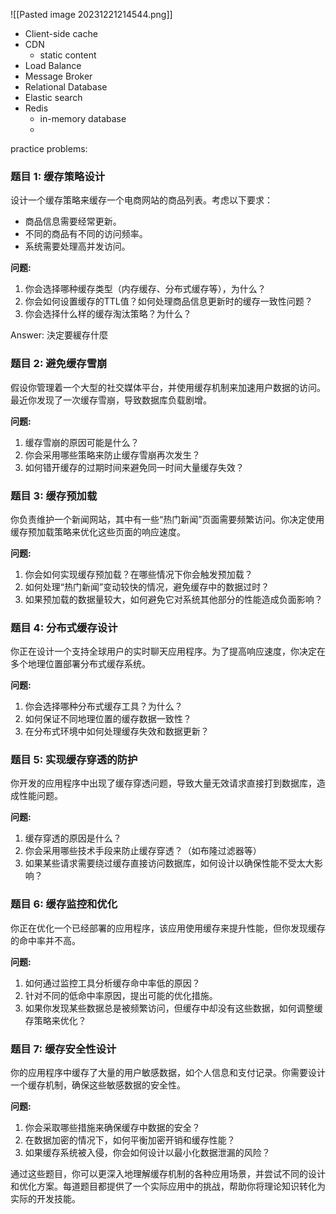 
![[Pasted image 20231221214544.png]]

- Client-side cache
- CDN
	- static content
- Load Balance
- Message Broker
- Relational Database
- Elastic search
- Redis
	- in-memory database
	- 


practice problems:
### 题目 1: 缓存策略设计

设计一个缓存策略来缓存一个电商网站的商品列表。考虑以下要求：

- 商品信息需要经常更新。
- 不同的商品有不同的访问频率。
- 系统需要处理高并发访问。

**问题:**

1. 你会选择哪种缓存类型（内存缓存、分布式缓存等），为什么？
2. 你会如何设置缓存的TTL值？如何处理商品信息更新时的缓存一致性问题？
3. 你会选择什么样的缓存淘汰策略？为什么？

Answer:
	決定要緩存什麼
		

### 题目 2: 避免缓存雪崩

假设你管理着一个大型的社交媒体平台，并使用缓存机制来加速用户数据的访问。最近你发现了一次缓存雪崩，导致数据库负载剧增。

**问题:**

1. 缓存雪崩的原因可能是什么？
2. 你会采用哪些策略来防止缓存雪崩再次发生？
3. 如何错开缓存的过期时间来避免同一时间大量缓存失效？

### 题目 3: 缓存预加载

你负责维护一个新闻网站，其中有一些“热门新闻”页面需要频繁访问。你决定使用缓存预加载策略来优化这些页面的响应速度。

**问题:**

1. 你会如何实现缓存预加载？在哪些情况下你会触发预加载？
2. 如何处理“热门新闻”变动较快的情况，避免缓存中的数据过时？
3. 如果预加载的数据量较大，如何避免它对系统其他部分的性能造成负面影响？

### 题目 4: 分布式缓存设计

你正在设计一个支持全球用户的实时聊天应用程序。为了提高响应速度，你决定在多个地理位置部署分布式缓存系统。

**问题:**

1. 你会选择哪种分布式缓存工具？为什么？
2. 如何保证不同地理位置的缓存数据一致性？
3. 在分布式环境中如何处理缓存失效和数据更新？

### 题目 5: 实现缓存穿透的防护

你开发的应用程序中出现了缓存穿透问题，导致大量无效请求直接打到数据库，造成性能问题。

**问题:**

1. 缓存穿透的原因是什么？
2. 你会采用哪些技术手段来防止缓存穿透？（如布隆过滤器等）
3. 如果某些请求需要绕过缓存直接访问数据库，如何设计以确保性能不受太大影响？

### 题目 6: 缓存监控和优化

你正在优化一个已经部署的应用程序，该应用使用缓存来提升性能，但你发现缓存的命中率并不高。

**问题:**

1. 如何通过监控工具分析缓存命中率低的原因？
2. 针对不同的低命中率原因，提出可能的优化措施。
3. 如果你发现某些数据总是被频繁访问，但缓存中却没有这些数据，如何调整缓存策略来优化？

### 题目 7: 缓存安全性设计

你的应用程序中缓存了大量的用户敏感数据，如个人信息和支付记录。你需要设计一个缓存机制，确保这些敏感数据的安全性。

**问题:**

1. 你会采取哪些措施来确保缓存中数据的安全？
2. 在数据加密的情况下，如何平衡加密开销和缓存性能？
3. 如果缓存系统被入侵，你会如何设计以最小化数据泄漏的风险？

通过这些题目，你可以更深入地理解缓存机制的各种应用场景，并尝试不同的设计和优化方案。每道题目都提供了一个实际应用中的挑战，帮助你将理论知识转化为实际的开发技能。
